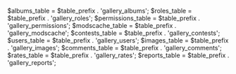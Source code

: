 $albums_table = $table_prefix . 'gallery_albums';
$roles_table = $table_prefix . 'gallery_roles';
$permissions_table = $table_prefix . 'gallery_permissions';
$modscache_table = $table_prefix . 'gallery_modscache';
$contests_table = $table_prefix . 'gallery_contests';
$users_table = $table_prefix . 'gallery_users';
$images_table = $table_prefix . 'gallery_images';
$comments_table = $table_prefix . 'gallery_comments';
$rates_table = $table_prefix . 'gallery_rates';
$reports_table = $table_prefix . 'gallery_reports';